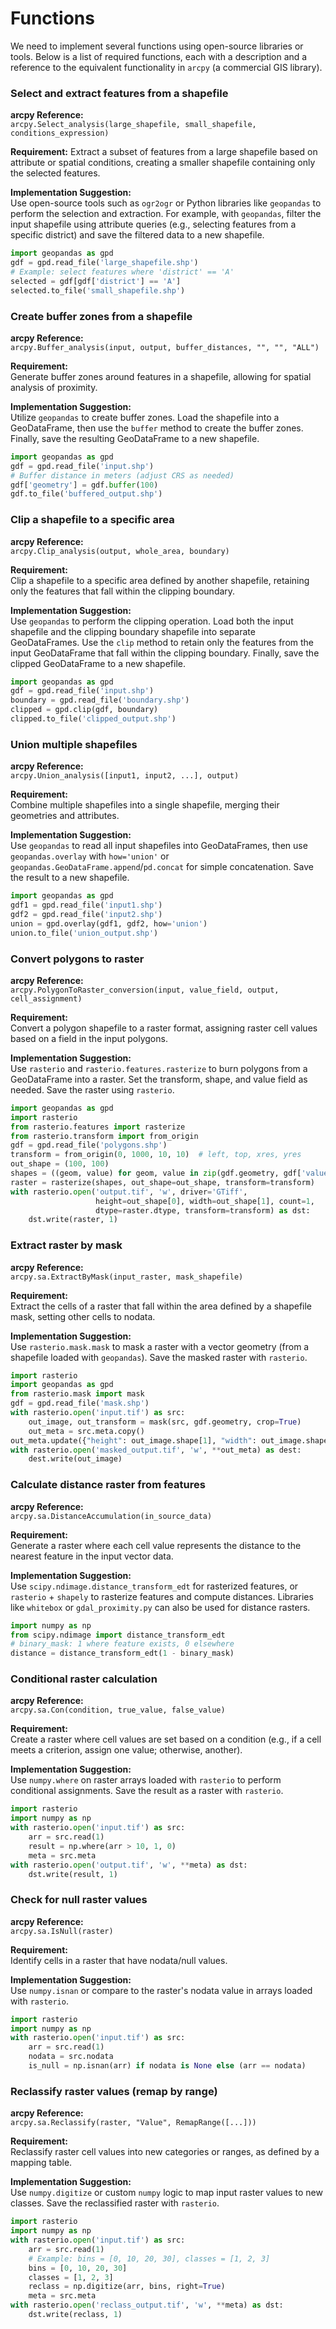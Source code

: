 # Functions

We need to implement several functions using open-source libraries or tools. Below is a list of required functions, each with a description and a reference to the equivalent functionality in `arcpy` (a commercial GIS library).

### Select and extract features from a shapefile

**arcpy Reference:**  
`arcpy.Select_analysis(large_shapefile, small_shapefile, conditions_expression)`

**Requirement:** 
Extract a subset of features from a large shapefile based on attribute or spatial conditions, creating a smaller shapefile containing only the selected features.

**Implementation Suggestion:**  
Use open-source tools such as `ogr2ogr` or Python libraries like `geopandas` to perform the selection and extraction. For example, with `geopandas`, filter the input shapefile using attribute queries (e.g., selecting features from a specific district) and save the filtered data to a new shapefile.

```python
import geopandas as gpd
gdf = gpd.read_file('large_shapefile.shp')
# Example: select features where 'district' == 'A'
selected = gdf[gdf['district'] == 'A']
selected.to_file('small_shapefile.shp')
```

### Create buffer zones from a shapefile

**arcpy Reference:**  
`arcpy.Buffer_analysis(input, output, buffer_distances, "", "", "ALL")`

**Requirement:**  
Generate buffer zones around features in a shapefile, allowing for spatial analysis of proximity.

**Implementation Suggestion:**  
Utilize `geopandas` to create buffer zones. Load the shapefile into a GeoDataFrame, then use the `buffer` method to create the buffer zones. Finally, save the resulting GeoDataFrame to a new shapefile.

```python
import geopandas as gpd
gdf = gpd.read_file('input.shp')
# Buffer distance in meters (adjust CRS as needed)
gdf['geometry'] = gdf.buffer(100)
gdf.to_file('buffered_output.shp')
```

### Clip a shapefile to a specific area

**arcpy Reference:**  
`arcpy.Clip_analysis(output, whole_area, boundary)`

**Requirement:**  
Clip a shapefile to a specific area defined by another shapefile, retaining only the features that fall within the clipping boundary.

**Implementation Suggestion:**  
Use `geopandas` to perform the clipping operation. Load both the input shapefile and the clipping boundary shapefile into separate GeoDataFrames. Use the `clip` method to retain only the features from the input GeoDataFrame that fall within the clipping boundary. Finally, save the clipped GeoDataFrame to a new shapefile.

```python
import geopandas as gpd
gdf = gpd.read_file('input.shp')
boundary = gpd.read_file('boundary.shp')
clipped = gpd.clip(gdf, boundary)
clipped.to_file('clipped_output.shp')
```

### Union multiple shapefiles

**arcpy Reference:**  
`arcpy.Union_analysis([input1, input2, ...], output)`

**Requirement:**  
Combine multiple shapefiles into a single shapefile, merging their geometries and attributes.

**Implementation Suggestion:**  
Use `geopandas` to read all input shapefiles into GeoDataFrames, then use `geopandas.overlay` with `how='union'` or `geopandas.GeoDataFrame.append`/`pd.concat` for simple concatenation. Save the result to a new shapefile.

```python
import geopandas as gpd
gdf1 = gpd.read_file('input1.shp')
gdf2 = gpd.read_file('input2.shp')
union = gpd.overlay(gdf1, gdf2, how='union')
union.to_file('union_output.shp')
```

### Convert polygons to raster

**arcpy Reference:**  
`arcpy.PolygonToRaster_conversion(input, value_field, output, cell_assignment)`

**Requirement:**  
Convert a polygon shapefile to a raster format, assigning raster cell values based on a field in the input polygons.

**Implementation Suggestion:**  
Use `rasterio` and `rasterio.features.rasterize` to burn polygons from a GeoDataFrame into a raster. Set the transform, shape, and value field as needed. Save the raster using `rasterio`.

```python
import geopandas as gpd
import rasterio
from rasterio.features import rasterize
from rasterio.transform import from_origin
gdf = gpd.read_file('polygons.shp')
transform = from_origin(0, 1000, 10, 10)  # left, top, xres, yres
out_shape = (100, 100)
shapes = ((geom, value) for geom, value in zip(gdf.geometry, gdf['value_field']))
raster = rasterize(shapes, out_shape=out_shape, transform=transform)
with rasterio.open('output.tif', 'w', driver='GTiff',
                   height=out_shape[0], width=out_shape[1], count=1,
                   dtype=raster.dtype, transform=transform) as dst:
    dst.write(raster, 1)
```

### Extract raster by mask

**arcpy Reference:**  
`arcpy.sa.ExtractByMask(input_raster, mask_shapefile)`

**Requirement:**  
Extract the cells of a raster that fall within the area defined by a shapefile mask, setting other cells to nodata.

**Implementation Suggestion:**  
Use `rasterio.mask.mask` to mask a raster with a vector geometry (from a shapefile loaded with `geopandas`). Save the masked raster with `rasterio`.

```python
import rasterio
import geopandas as gpd
from rasterio.mask import mask
gdf = gpd.read_file('mask.shp')
with rasterio.open('input.tif') as src:
    out_image, out_transform = mask(src, gdf.geometry, crop=True)
    out_meta = src.meta.copy()
out_meta.update({"height": out_image.shape[1], "width": out_image.shape[2], "transform": out_transform})
with rasterio.open('masked_output.tif', 'w', **out_meta) as dest:
    dest.write(out_image)
```

### Calculate distance raster from features

**arcpy Reference:**  
`arcpy.sa.DistanceAccumulation(in_source_data)`

**Requirement:**  
Generate a raster where each cell value represents the distance to the nearest feature in the input vector data.

**Implementation Suggestion:**  
Use `scipy.ndimage.distance_transform_edt` for rasterized features, or `rasterio` + `shapely` to rasterize features and compute distances. Libraries like `whitebox` or `gdal_proximity.py` can also be used for distance rasters.

```python
import numpy as np
from scipy.ndimage import distance_transform_edt
# binary_mask: 1 where feature exists, 0 elsewhere
distance = distance_transform_edt(1 - binary_mask)
```

### Conditional raster calculation

**arcpy Reference:**  
`arcpy.sa.Con(condition, true_value, false_value)`

**Requirement:**  
Create a raster where cell values are set based on a condition (e.g., if a cell meets a criterion, assign one value; otherwise, another).

**Implementation Suggestion:**  
Use `numpy.where` on raster arrays loaded with `rasterio` to perform conditional assignments. Save the result as a raster with `rasterio`.

```python
import rasterio
import numpy as np
with rasterio.open('input.tif') as src:
    arr = src.read(1)
    result = np.where(arr > 10, 1, 0)
    meta = src.meta
with rasterio.open('output.tif', 'w', **meta) as dst:
    dst.write(result, 1)
```

### Check for null raster values

**arcpy Reference:**  
`arcpy.sa.IsNull(raster)`

**Requirement:**  
Identify cells in a raster that have nodata/null values.

**Implementation Suggestion:**  
Use `numpy.isnan` or compare to the raster's nodata value in arrays loaded with `rasterio`.

```python
import rasterio
import numpy as np
with rasterio.open('input.tif') as src:
    arr = src.read(1)
    nodata = src.nodata
    is_null = np.isnan(arr) if nodata is None else (arr == nodata)
```

### Reclassify raster values (remap by range)

**arcpy Reference:**  
`arcpy.sa.Reclassify(raster, "Value", RemapRange([...]))`

**Requirement:**  
Reclassify raster cell values into new categories or ranges, as defined by a mapping table.

**Implementation Suggestion:**  
Use `numpy.digitize` or custom `numpy` logic to map input raster values to new classes. Save the reclassified raster with `rasterio`.

```python
import rasterio
import numpy as np
with rasterio.open('input.tif') as src:
    arr = src.read(1)
    # Example: bins = [0, 10, 20, 30], classes = [1, 2, 3]
    bins = [0, 10, 20, 30]
    classes = [1, 2, 3]
    reclass = np.digitize(arr, bins, right=True)
    meta = src.meta
with rasterio.open('reclass_output.tif', 'w', **meta) as dst:
    dst.write(reclass, 1)
```
